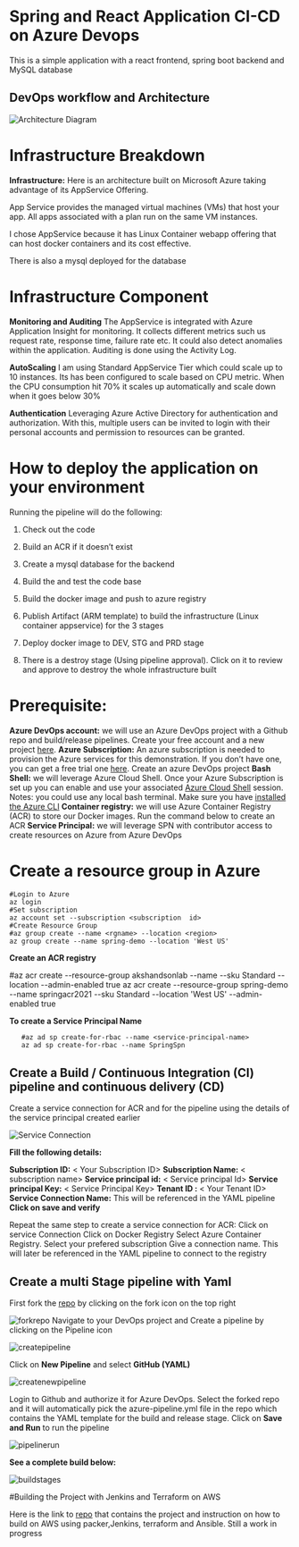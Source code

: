 # Spring and React Application CI-CD on Azure Devops
This is a simple application with a react frontend, spring boot backend and MySQL database

## DevOps workflow and Architecture
![Architecture Diagram](assets/infra-architecture.jpg)
# Infrastructure Breakdown
 **Infrastructure:**
Here is an architecture built on Microsoft Azure taking advantage of its AppService Offering.

App Service provides the managed virtual machines (VMs) that host your app. All apps associated with a plan run on the same VM instances.

I chose AppService because it has Linux Container webapp offering that can host docker containers and its cost effective.

There is also a mysql deployed for the database
# Infrastructure Component
**Monitoring and Auditing**
The AppService is integrated with Azure Application Insight for monitoring. It collects different metrics such us request rate, response time, failure rate etc. It could also detect anomalies within the application. Auditing is done using the Activity Log.

**AutoScaling**
I am using Standard AppService Tier which could scale up to 10 instances. Its has been configured to scale based on CPU metric. When the CPU consumption hit 70% it scales up automatically and scale down when it goes below 30%

**Authentication**
Leveraging Azure Active Directory for authentication and authorization. With this, multiple users can be invited to login with their personal accounts and permission to resources can be granted.

# How to deploy the application on your environment

 Running the pipeline will do the following:
1. Check out the code

2. Build an ACR if it doesn’t exist

3. Create a mysql database for the backend

4. Build the and test the code base

5. Build the docker image and push to azure registry

6. Publish Artifact (ARM template) to build the infrastructure (Linux container appservice) for the 3 stages

7. Deploy docker image to DEV, STG and PRD stage

8. There is a destroy stage (Using pipeline approval). Click on it to review and approve to destroy the whole infrastructure built
 # Prerequisite:
**Azure DevOps account:** we will use an Azure DevOps project with a Github repo and build/release pipelines. Create your free account and a new project [here](https://azure.microsoft.com/services/devops/).
**Azure Subscription:** An azure subscription is needed to provision the Azure services for this demonstration. If you don’t have one, you can get a free trial one [here](https://azure.microsoft.com/free/). Create an azure DevOps project
**Bash Shell:** we will leverage Azure Cloud Shell. Once your Azure Subscription is set up you can enable and use your associated [Azure Cloud Shell](https://docs.microsoft.com/azure/cloud-shell/overview) session. Notes: you could use any local bash terminal. Make sure you have [installed the Azure CLI](https://docs.microsoft.com/cli/azure/install-azure-cli)
**Container registry:** we will use Azure Container Registry (ACR) to store our Docker images. Run the command below to create an ACR
**Service Principal:** we will leverage SPN with contributor access to create resources on Azure from Azure DevOps

  

# Create a resource group in Azure

    #Login to Azure
    az login
    #Set subscription
    az account set --subscription <subscription  id>
    #Create Resource Group
    #az group create --name <rgname> --location <region>
    az group create --name spring-demo --location 'West US'

  
**Create an ACR registry**

   #az acr create --resource-group akshandsonlab --name <unique-acr-name> --sku Standard --location <region> --admin-enabled true
 az acr create --resource-group spring-demo --name springacr2021 --sku Standard --location 'West US' --admin-enabled true

**To create a Service Principal Name**

       #az ad sp create-for-rbac --name <service-principal-name>
       az ad sp create-for-rbac --name SpringSpn

  
  

## Create a Build / Continuous Integration (CI) pipeline and continuous delivery (CD)

Create a service connection for ACR and for the pipeline using the details of the service principal created earlier

![Service Connection](assets/serviceconnection.png)

  

**Fill the following details:**

**Subscription ID:** < Your  Subscription  ID>
**Subscription Name:** < subscription  name>
**Service principal id:**  < Service  principal  Id>
**Service principal Key:** < Service  Principal  Key>
**Tenant ID :** < Your  Tenant  ID>
**Service Connection Name:**  <Service  connection  Name> This will be referenced in the YAML pipeline
**Click on save and verify**

Repeat the same step to create a service connection for ACR:
Click on service Connection
Click on Docker Registry 
Select Azure Container Registry.
Select your prefered subscription 
Give a connection name. This will later be referenced in the YAML pipeline to connect to the registry

## Create a multi Stage pipeline with Yaml

First fork the [repo](https://github.com/Abdulthetechguy/Springdemo) by clicking on the fork icon on the top right

![forkrepo](assets/repofork.png)
Navigate to your DevOps project and Create a pipeline by clicking on the Pipeline icon

![createpipeline](assets/pipelinecreate.png)

  Click on **New Pipeline** and select **GitHub (YAML)**

![createnewpipeline](assets/newpipeline.png)

  

Login to Github and authorize it for Azure DevOps. Select the forked repo and it will automatically pick the azure-pipeline.yml file in the repo which contains the YAML template for the build and release stage. Click on **Save and Run** to run the pipeline

![pipelinerun](assets/runpipeline.png)

  

**See a complete build below:**

![buildstages](assets/completebuild.png)

  

 #Building the Project with Jenkins and Terraform on AWS

  

Here is the link to [repo](https://github.com/Abdulthetechguy/Spring-React-CI-CD-Jenkis-AWS) that contains the project and instruction on how to build on AWS using packer,Jenkins, terraform and Ansible. Still a work in progress





